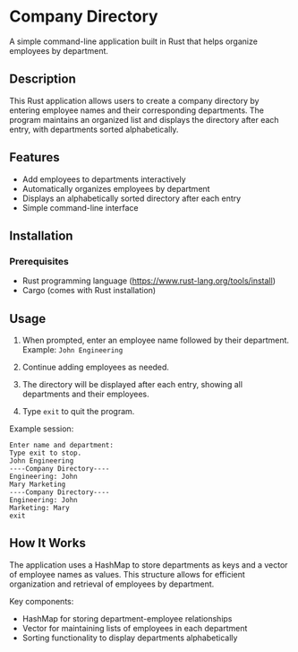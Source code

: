# Company Directory

A simple command-line application built in Rust that helps organize employees by department.

## Description

This Rust application allows users to create a company directory by entering employee names and their corresponding departments. The program maintains an organized list and displays the directory after each entry, with departments sorted alphabetically.

## Features

- Add employees to departments interactively
- Automatically organizes employees by department
- Displays an alphabetically sorted directory after each entry
- Simple command-line interface

## Installation

### Prerequisites

- Rust programming language (https://www.rust-lang.org/tools/install)
- Cargo (comes with Rust installation)

## Usage

1. When prompted, enter an employee name followed by their department.
   Example: `John Engineering`

2. Continue adding employees as needed.

3. The directory will be displayed after each entry, showing all departments and their employees.

4. Type `exit` to quit the program.

Example session:
```
Enter name and department:
Type exit to stop.
John Engineering
----Company Directory----
Engineering: John
Mary Marketing
----Company Directory----
Engineering: John
Marketing: Mary
exit
```

## How It Works

The application uses a HashMap to store departments as keys and a vector of employee names as values. This structure allows for efficient organization and retrieval of employees by department.

Key components:
- HashMap for storing department-employee relationships
- Vector for maintaining lists of employees in each department
- Sorting functionality to display departments alphabetically
